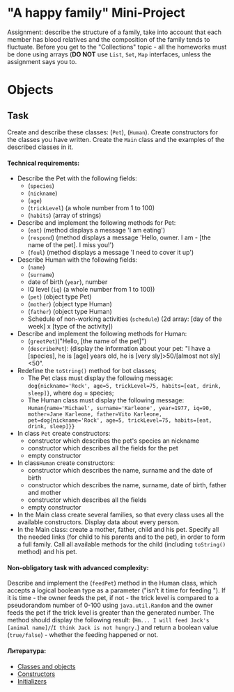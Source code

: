 # "A happy family" Mini-Project 

Assignment: describe the structure of a family, take into account that each member has blood relatives and the composition of the family tends to fluctuate.
Before you get to the "Collections" topic - all the homeworks must be done using arrays (**DO NOT** use  `List`, `Set`, `Map` interfaces, unless the assignment says you to.

# Objects
## Task

Create and describe these classes:  (`Pet`), (`Human`). 
Create constructors for the classes you have written. Create the `Main` class and the examples of the described classes in it. 

#### Technical requirements: 
- Describe the Pet with the following fields:
  - (`species`)
  - (`nickname`)
  - (`age`)
  - (`trickLevel`) (a whole number from 1 to 100)
  - (`habits`) (array of strings)
- Describe and implement the following methods for Pet:
  - (`eat`) (method displays a message 'I am eating')
  - (`respond`) (method displays a message 'Hello, owner. I am - [the name of the pet]. I miss you!')
  - (`foul`) (method displays a message 'I need to cover it up')
- Describe Human with the following fields:
  - (`name`)
  - (`surname`)
  - date of birth (`year`), number
  - IQ level (`iq`) (a whole number from 1 to 100))
  - (`pet`) (object type Pet)
  - (`mother`) (object type Human)
  - (`father`) (object type Human)
  - Schedule of non-working activities (`schedule`) (2d array: [day of the week] x [type of the activity])
- Describe and implement the following methods for Human:
  - (`greetPet`)("Hello, [the name of the pet]")
  - (`describePet`): (display the information about your pet: "I have a [species], he is [age] years old, he is [very sly]>50/[almost not sly]<50". 
- Redefine the  `toString()` method for bot classes;
  - The Pet class must display the following message: `dog{nickname='Rock', age=5, trickLevel=75, habits=[eat, drink, sleep]}`, where `dog` = species;
  - The Human class must display the following message: `Human{name='Michael', surname='Karleone', year=1977, iq=90, 
  mother=Jane Karleone, father=Vito Karleone, pet=dog{nickname='Rock', age=5, trickLevel=75, habits=[eat, drink, sleep]}}`
- In class `Pet` create constructors:
  - constructor which describes the pet's species an nickname 
  - constructor which describes all the fields for the pet
  - empty constructor 
- In class`Human` create constructors:
  - constructor which describes the name, surname and the date of birth
  - constructor which describes the name, surname, date of birth, father and mother
  - constructor which describes all the fields 
  - empty constructor 
- In the Main class create several families, so that every class uses all the available constructors. Display data about every person.
- In the Main class: create a mother, father, child and his pet. Specify all the needed links (for child to his parents and to the pet), 
in order to form a full family. Call all available methods for the child (including  `toString()` method) and his pet.


#### Non-obligatory task with advanced complexity:
Describe and implement the  (`feedPet`) method in the Human class, 
which accepts a logical boolean type as a parameter ("isn't it time for feeding ").
 If it is time - the owner feeds the pet, if not - the trick level is compared to a pseudorandom number of 0-100 using `java.util.Random` and the owner feeds the pet if the trick level is greater than the generated number.
  The method should display the following result: (`Hm... I will feed Jack's [animal name]/`/`I think Jack is not hungry.`) and return a boolean value (`true/false`) - whether the feeding happened or not.

#### Литература:
- [Classes and objects](https://www.geeksforgeeks.org/classes-objects-java/)
- [Constructors](https://www.w3schools.com/java/java_constructors.asp)
- [Initializers](https://www.dummies.com/programming/java/what-is-an-initializer-in-java/)
